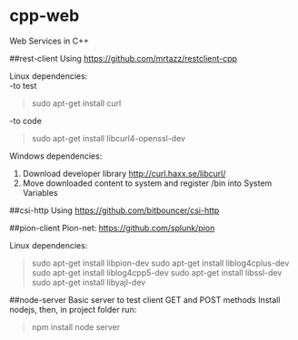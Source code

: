 # cpp-web
Web Services in C++

##rest-client
Using https://github.com/mrtazz/restclient-cpp

Linux dependencies:<br/>
-to test
 > sudo apt-get install curl

-to code
 > sudo apt-get install libcurl4-openssl-dev

Windows dependencies:<br/>
1) Download developer library http://curl.haxx.se/libcurl/<br/>
2) Move downloaded content to system and register /bin into System Variables

##csi-http
Using https://github.com/bitbouncer/csi-http

##pion-client
Pion-net: https://github.com/splunk/pion

Linux dependencies:<br/>
 > sudo apt-get install libpion-dev
 > sudo apt-get install liblog4cplus-dev
 > sudo apt-get install liblog4cpp5-dev
 > sudo apt-get install libssl-dev
 > sudo apt-get install libyajl-dev

##node-server
Basic server to test client GET and POST methods
Install nodejs, then, in project folder run:
 > npm install
 > node server

